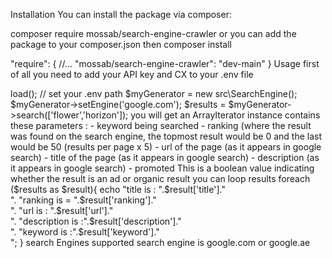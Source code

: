 Installation
You can install the package via composer:

composer require mossab/search-engine-crawler
or you can add the package to your composer.json then composer install

  "require": {
        //...
        "mossab/search-engine-crawler": "dev-main"
    }
Usage
first of all you need to add your API key and CX to your .env file

<?php
require __DIR__.'/vendor/autoload.php';
(new \src\configs\Config(__DIR__.'/.env'))->load(); // set your .env path

$myGenerator = new src\SearchEngine();
$myGenerator->setEngine('google.com');
$results =  $myGenerator->search(['flower','horizon']);
you will get an ArrayIterator instance contains these parameters :

- keyword being searched
- ranking (where the result was found on the search engine, the topmost result would be 0 and the last would be 50 (results per page x 5)
- url of the page (as it appears in google search)
- title of the page (as it appears in google search)
- description (as it appears in google search)
- promoted This is a boolean value indicating whether the result is an ad or organic result
you can loop results

foreach ($results as $result){
    echo "title is : ".$result['title']."<br>".
        "ranking is = ".$result['ranking']."<br>".
        "url is : ".$result['url']."<br>".
        "description is :".$result['description']."<br>".
        "keyword is :".$result['keyword']."<br>";
}
search Engines
supported search engine is google.com or google.ae
